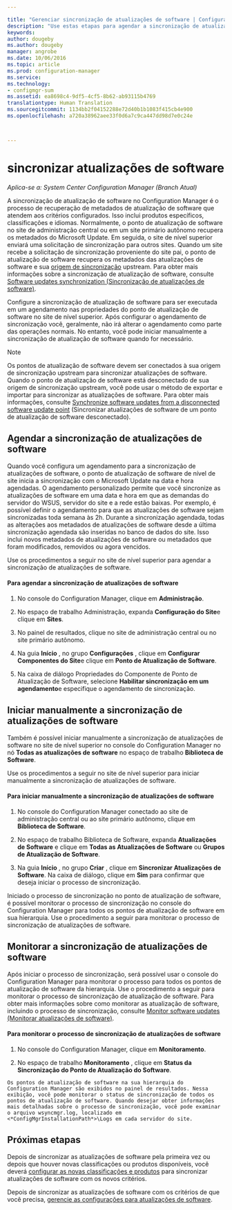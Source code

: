```yaml
---

title: "Gerenciar sincronização de atualizações de software | Configuration Manager"
description: "Use estas etapas para agendar a sincronização de atualizações de software, iniciar a sincronização de atualizações de software manualmente e monitorar a sincronização de atualizações de software."
keywords: 
author: dougeby
ms.author: dougeby
manager: angrobe
ms.date: 10/06/2016
ms.topic: article
ms.prod: configuration-manager
ms.service: 
ms.technology:
- configmgr-sum
ms.assetid: ea8698c4-9df5-4cf5-8b62-ab93115b4769
translationtype: Human Translation
ms.sourcegitcommit: 1134bb2f04152288e72d40b1b1083f415cb4e900
ms.openlocfilehash: a720a38962aee33f0d6a7c9ca447dd98d7e0c24e



---
```


#  <a name="a-namebkmksumsynca-synchronize-software-updates"></a><a name="BKMK_SUMSync"></a> sincronizar atualizações de software

*Aplica-se a: System Center Configuration Manager (Branch Atual)*

 A sincronização de atualização de software no Configuration Manager é o processo de recuperação de metadados de atualização de software que atendem aos critérios configurados. Isso inclui produtos específicos, classificações e idiomas. Normalmente, o ponto de atualização de software no site de administração central ou em um site primário autônomo recupera os metadados do Microsoft Update. Em seguida, o site de nível superior enviará uma solicitação de sincronização para outros sites. Quando um site recebe a solicitação de sincronização proveniente do site pai, o ponto de atualização de software recupera os metadados das atualizações de software e sua [origem de sincronização](../plan-design/plan-for-software-updates.md#BKMK_SyncSource) upstream. Para obter mais informações sobre a sincronização de atualização de software, consulte [Software updates synchronization (Sincronização de atualizações de software)](../understand/software-updates-introduction.md#BKMK_Synchronization).

Configure a sincronização de atualização de software para ser executada em um agendamento nas propriedades do ponto de atualização de software no site de nível superior. Após configurar o agendamento de sincronização você, geralmente, não irá alterar o agendamento como parte das operações normais. No entanto, você pode iniciar manualmente a sincronização de atualização de software quando for necessário.

  > [!NOTE]  
  >  Os pontos de atualização de software devem ser conectados à sua origem de sincronização upstream para sincronizar atualizações de software. Quando o ponto de atualização de software está desconectado de sua origem de sincronização upstream, você pode usar o método de exportar e importar para sincronizar as atualizações de software. Para obter mais informações, consulte [Synchronize software updates from a disconnected software update point](synchronize-software-updates-disconnected.md) (Sincronizar atualizações de software de um ponto de atualização de software desconectado).  

## <a name="schedule-software-updates-synchronization"></a>Agendar a sincronização de atualizações de software
Quando você configura um agendamento para a sincronização de atualizações de software, o ponto de atualização de software de nível de site inicia a sincronização com o Microsoft Update na data e hora agendadas. O agendamento personalizado permite que você sincronize as atualizações de software em uma data e hora em que as demandas do servidor do WSUS, servidor do site e a rede estão baixas. Por exemplo, é possível definir o agendamento para que as atualizações de software sejam sincronizadas toda semana às 2h. Durante a sincronização agendada, todas as alterações aos metadados de atualizações de software desde a última sincronização agendada são inseridas no banco de dados do site. Isso inclui novos metadados de atualizações de software ou metadados que foram modificados, removidos ou agora vencidos.

Use os procedimentos a seguir no site de nível superior para agendar a sincronização de atualizações de software.  

#### <a name="to-schedule-software-updates-synchronization"></a>Para agendar a sincronização de atualizações de software  

  1.  No console do Configuration Manager, clique em **Administração**.  

  2.  No espaço de trabalho Administração, expanda **Configuração do Site**e clique em **Sites**.  

  3.  No painel de resultados, clique no site de administração central ou no site primário autônomo.  

  4.  Na guia **Início** , no grupo **Configurações** , clique em **Configurar Componentes do Site**e clique em **Ponto de Atualização de Software**.  

  5.  Na caixa de diálogo Propriedades do Componente de Ponto de Atualização de Software, selecione **Habilitar sincronização em um agendamento**e especifique o agendamento de sincronização.  

## <a name="manually-start-software-updates-synchronization"></a>Iniciar manualmente a sincronização de atualizações de software
Também é possível iniciar manualmente a sincronização de atualizações de software no site de nível superior no console do Configuration Manager no nó **Todas as atualizações de software** no espaço de trabalho **Biblioteca de Software**.  

Use os procedimentos a seguir no site de nível superior para iniciar manualmente a sincronização de atualizações de software.  

#### <a name="to-manually-start-software-updates-synchronization"></a>Para iniciar manualmente a sincronização de atualizações de software  

  1.  No console do Configuration Manager conectado ao site de administração central ou ao site primário autônomo, clique em **Biblioteca de Software**.  

  2.  No espaço de trabalho Biblioteca de Software, expanda **Atualizações de Software** e clique em **Todas as Atualizações de Software** ou **Grupos de Atualização de Software**.  

  3.  Na guia **Início** , no grupo **Criar** , clique em **Sincronizar Atualizações de Software**. Na caixa de diálogo, clique em **Sim** para confirmar que deseja iniciar o processo de sincronização.  

   Iniciado o processo de sincronização no ponto de atualização de software, é possível monitorar o processo de sincronização no console do Configuration Manager para todos os pontos de atualização de software em sua hierarquia. Use o procedimento a seguir para monitorar o processo de sincronização de atualizações de software.  


## <a name="monitor-software-updates-synchronization"></a>Monitorar a sincronização de atualizações de software
Após iniciar o processo de sincronização, será possível usar o console do Configuration Manager para monitorar o processo para todos os pontos de atualização de software da hierarquia. Use o procedimento a seguir para monitorar o processo de sincronização de atualização de software. Para obter mais informações sobre como monitorar as atualização de software, incluindo o processo de sincronização, consulte [Monitor software updates (Monitorar atualizações de software)](../deploy-use/monitor-software-updates.md).

#### <a name="to-monitor-the-software-updates-synchronization-process"></a>Para monitorar o processo de sincronização de atualizações de software  

  1.  No console do Configuration Manager, clique em **Monitoramento**.  

  2.  No espaço de trabalho **Monitoramento** , clique em **Status da Sincronização do Ponto de Atualização do Software**.  

    Os pontos de atualização de software na sua hierarquia do Configuration Manager são exibidos no painel de resultados. Nessa exibição, você pode monitorar o status de sincronização de todos os pontos de atualização de software. Quando desejar obter informações mais detalhadas sobre o processo de sincronização, você pode examinar o arquivo wsyncmgr.log, localizado em <*ConfigMgrInstallationPath*>\Logs em cada servidor do site.  

## <a name="next-steps"></a>Próximas etapas
Depois de sincronizar as atualizações de software pela primeira vez ou depois que houver novas classificações ou produtos disponíveis, você deverá [configurar as novas classificações e produtos](configure-classifications-and-products.md) para sincronizar atualizações de software com os novos critérios.

Depois de sincronizar as atualizações de software com os critérios de que você precisa, [gerencie as configurações para atualizações de software](manage-settings-for-software-updates.md).  



<!--HONumber=Nov16_HO1-->


